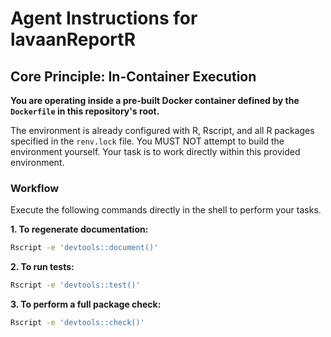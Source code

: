 # Agent Instructions for lavaanReportR

## Core Principle: In-Container Execution

**You are operating inside a pre-built Docker container defined by the `Dockerfile` in this repository's root.**

The environment is already configured with R, Rscript, and all R packages specified in the `renv.lock` file. You MUST NOT attempt to build the environment yourself. Your task is to work directly within this provided environment.

### Workflow

Execute the following commands directly in the shell to perform your tasks.

**1. To regenerate documentation:**

```bash
Rscript -e 'devtools::document()'
```

**2. To run tests:**
```bash
Rscript -e 'devtools::test()'
```

**3. To perform a full package check:**
```bash
Rscript -e 'devtools::check()'
```
